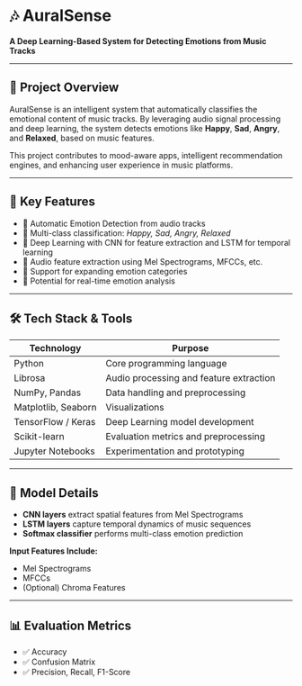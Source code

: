 # 🎶 AuralSense

**A Deep Learning-Based System for Detecting Emotions from Music Tracks**

---

## 🌟 Project Overview

AuralSense is an intelligent system that automatically classifies the emotional content of music tracks. By leveraging audio signal processing and deep learning, the system detects emotions like **Happy**, **Sad**, **Angry**, and **Relaxed**, based on music features.

This project contributes to mood-aware apps, intelligent recommendation engines, and enhancing user experience in music platforms.

---

## 🚀 Key Features

- 🎵 Automatic Emotion Detection from audio tracks  
- 🎵 Multi-class classification: *Happy, Sad, Angry, Relaxed*  
- 🎵 Deep Learning with CNN for feature extraction and LSTM for temporal learning  
- 🎵 Audio feature extraction using Mel Spectrograms, MFCCs, etc.  
- 🎵 Support for expanding emotion categories  
- 🎵 Potential for real-time emotion analysis  

---

## 🛠️ Tech Stack & Tools

| Technology        | Purpose                                 |
|-------------------|------------------------------------------|
| Python            | Core programming language               |
| Librosa           | Audio processing and feature extraction |
| NumPy, Pandas     | Data handling and preprocessing         |
| Matplotlib, Seaborn | Visualizations                        |
| TensorFlow / Keras | Deep Learning model development       |
| Scikit-learn      | Evaluation metrics and preprocessing    |
| Jupyter Notebooks | Experimentation and prototyping         |

---

## 🎯 Model Details

- **CNN layers** extract spatial features from Mel Spectrograms  
- **LSTM layers** capture temporal dynamics of music sequences  
- **Softmax classifier** performs multi-class emotion prediction  

**Input Features Include:**

- Mel Spectrograms  
- MFCCs  
- (Optional) Chroma Features  

---

## 📊 Evaluation Metrics

- ✅ Accuracy  
- ✅ Confusion Matrix  
- ✅ Precision, Recall, F1-Score  
